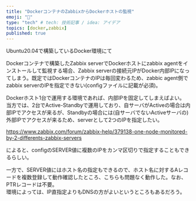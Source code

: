 ```yaml
---
title: "DockerコンテナのZabbixからDockerホストの監視"
emoji: "💭"
type: "tech" # tech: 技術記事 / idea: アイデア
topics: [docker,zabbix]
published: true
---
```

Ubuntu20.04で構築しているDocker環境にて

Dockerコンテナで構築したZabbix serverでDockerホストにzabbix agentをインストールして監視する場合、Zabbix serverの接続元IPがDocker内部IPになってしまう。既定ではDockerコンテナのIPは毎回変わるため、zabbic agent側でzabbix serverのIPを指定できない(configファイルに記載が必須)。

Dockerホスト1台で運用する環境であれば、内部IPを固定してしまえばよい。  
当方では、2台でActive-Standbyで運用しており、自サーバがActiveの場合は内部IPでアクセスが来るが、Standbyの場合には(自サーバでないActiveサーバの)外部IPでアクセスが来るため、serverとして2つのIPを指定したい。

https://www.zabbix.com/forum/zabbix-help/379138-one-node-monitored-by-2-differents-zabbix-servers

によると、configのSERVER値に複数のIPをカンマ区切りで指定することもできるらしい。

一方で、SERVER値にはホスト名の指定もできるので、ホスト名に対するAレコードを複数登録して動作確認したところ、こちらも問題なく動作した。なお、PTRレコードは不要。  
環境によっては、IP直指定よりもDNSの方がよいというところもあるだろう。
